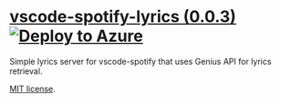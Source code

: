# [vscode-spotify-lyrics (0.0.3)](https://github.com/shyykoserhiy/vscode-spotify-lyrics) [![Deploy to Azure](http://azuredeploy.net/deploybutton.png)](https://azuredeploy.net/)

Simple lyrics server for vscode-spotify that uses Genius API for lyrics retrieval.

[MIT license](LICENSE).